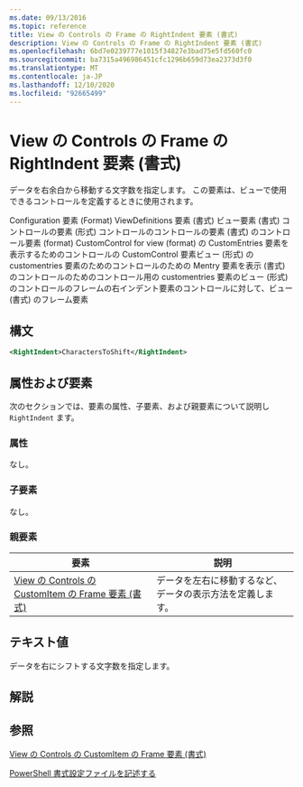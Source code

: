 ```yaml
---
ms.date: 09/13/2016
ms.topic: reference
title: View の Controls の Frame の RightIndent 要素 (書式)
description: View の Controls の Frame の RightIndent 要素 (書式)
ms.openlocfilehash: 6bd7e0239777e1015f34827e3bad75e5fd560fc0
ms.sourcegitcommit: ba7315a496986451cfc1296b659d73ea2373d3f0
ms.translationtype: MT
ms.contentlocale: ja-JP
ms.lasthandoff: 12/10/2020
ms.locfileid: "92665499"
---
```

# <a name="rightindent-element-for-frame-for-controls-for-view-format"></a>View の Controls の Frame の RightIndent 要素 (書式)

データを右余白から移動する文字数を指定します。 この要素は、ビューで使用できるコントロールを定義するときに使用されます。

Configuration 要素 (Format) ViewDefinitions 要素 (書式) ビュー要素 (書式) コントロールの要素 (形式) コントロールのコントロールの要素 (書式) のコントロール要素 (format) CustomControl for view (format) の CustomEntries 要素を表示するためのコントロールの CustomControl 要素ビュー (形式) の customentries 要素のためのコントロールのための Mentry 要素を表示 (書式) のコントロールのためのコントロール用の customentries 要素のビュー (形式) のコントロールのフレームの右インデント要素のコントロールに対して、ビュー (書式) のフレーム要素

## <a name="syntax"></a>構文

```xml
<RightIndent>CharactersToShift</RightIndent>
```

## <a name="attributes-and-elements"></a>属性および要素

次のセクションでは、要素の属性、子要素、および親要素について説明し `RightIndent` ます。

### <a name="attributes"></a>属性

なし。

### <a name="child-elements"></a>子要素

なし。

### <a name="parent-elements"></a>親要素

|要素|説明|
|-------------|-----------------|
|[View の Controls の CustomItem の Frame 要素 (書式)](./frame-element-for-customitem-for-controls-for-view-format.md)|データを左右に移動するなど、データの表示方法を定義します。|

## <a name="text-value"></a>テキスト値

データを右にシフトする文字数を指定します。

## <a name="remarks"></a>解説

## <a name="see-also"></a>参照

[View の Controls の CustomItem の Frame 要素 (書式)](./frame-element-for-customitem-for-controls-for-view-format.md)

[PowerShell 書式設定ファイルを記述する](./writing-a-powershell-formatting-file.md)
